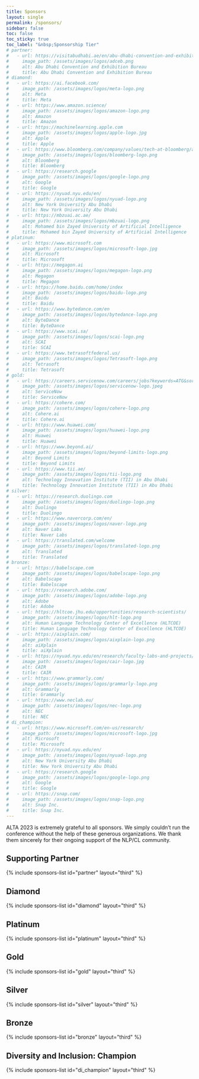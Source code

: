 ```yaml
---
title: Sponsors
layout: single
permalink: /sponsors/
sidebar: false
toc: false
toc_sticky: true
toc_label: "&nbsp;Sponsorship Tier"
# partner:
#   - url: https://visitabudhabi.ae/en/abu-dhabi-convention-and-exhibition-bureau
#     image_path: /assets/images/logos/adceb.png
#     alt: Abu Dhabi Convention and Exhibition Bureau
#     title: Abu Dhabi Convention and Exhibition Bureau
# diamond:
#   - url: https://ai.facebook.com/
#     image_path: /assets/images/logos/meta-logo.png
#     alt: Meta
#     title: Meta
#   - url: https://www.amazon.science/
#     image_path: /assets/images/logos/amazon-logo.png
#     alt: Amazon
#     title: Amazon
#   - url: https://machinelearning.apple.com
#     image_path: /assets/images/logos/apple-logo.jpg
#     alt: Apple
#     title: Apple
#   - url: https://www.bloomberg.com/company/values/tech-at-bloomberg/artificial-intelligence-ai/?utm_medium=cto&utm_content=site-partner&utm_source=site-
#     image_path: /assets/images/logos/bloomberg-logo.png
#     alt: Bloomberg
#     title: Bloomberg
#   - url: https://research.google
#     image_path: /assets/images/logos/google-logo.png
#     alt: Google
#     title: Google
#   - url: https://nyuad.nyu.edu/en/
#     image_path: /assets/images/logos/nyuad-logo.png
#     alt: New York University Abu Dhabi
#     title: New York University Abu Dhabi
#   - url: https://mbzuai.ac.ae/
#     image_path: /assets/images/logos/mbzuai-logo.png
#     alt: Mohamed bin Zayed University of Artificial Intelligence
#     title: Mohamed bin Zayed University of Artificial Intelligence
# platinum:
#   - url: https://www.microsoft.com
#     image_path: /assets/images/logos/microsoft-logo.jpg
#     alt: Microsoft
#     title: Microsoft
#   - url: https://megagon.ai
#     image_path: /assets/images/logos/megagon-logo.png
#     alt: Megagon
#     title: Megagon
#   - url: https://home.baidu.com/home/index
#     image_path: /assets/images/logos/baidu-logo.png
#     alt: Baidu
#     title: Baidu
#   - url: https://www.bytedance.com/en
#     image_path: /assets/images/logos/bytedance-logo.png
#     alt: ByteDance
#     title: ByteDance  
#   - url: https://www.scai.sa/
#     image_path: /assets/images/logos/scai-logo.png
#     alt: SCAI
#     title: SCAI  
#   - url: https://www.tetrasoftfederal.us/
#     image_path: /assets/images/logos/Tetrasoft-logo.png
#     alt: Tetrasoft
#     title: Tetrasoft 
# gold:
#   - url: https://careers.servicenow.com/careers/jobs?keywords=ATG&sortBy=relevance&page=1
#     image_path: /assets/images/logos/servicenow-logo.jpeg
#     alt: ServiceNow
#     title: ServiceNow
#   - url: https://cohere.com/
#     image_path: /assets/images/logos/cohere-logo.png
#     alt: Cohere.ai
#     title: Cohere.ai
#   - url: https://www.huawei.com/
#     image_path: /assets/images/logos/huawei-logo.png
#     alt: Huawei
#     title: Huawei
#   - url: https://www.beyond.ai/
#     image_path: /assets/images/logos/beyond-limits-logo.png
#     alt: Beyond Limits
#     title: Beyond Limits
#   - url: https://www.tii.ae/
#     image_path: /assets/images/logos/tii-logo.png
#     alt: Technology Innovation Institute (TII) in Abu Dhabi
#     title: Technology Innovation Institute (TII) in Abu Dhabi    
# silver:
#   - url: https://research.duolingo.com
#     image_path: /assets/images/logos/duolingo-logo.png
#     alt: Duolingo
#     title: Duolingo
#   - url: https://www.navercorp.com/en/
#     image_path: /assets/images/logos/naver-logo.png
#     alt: Naver Labs
#     title: Naver Labs
#   - url: https://translated.com/welcome
#     image_path: /assets/images/logos/translated-logo.png
#     alt: Translated
#     title: Translated    
# bronze:
#   - url: https://babelscape.com
#     image_path: /assets/images/logos/babelscape-logo.png
#     alt: Babelscape
#     title: Babelscape
#   - url: https://research.adobe.com/
#     image_path: /assets/images/logos/adobe-logo.png
#     alt: Adobe
#     title: Adobe
#   - url: https://hltcoe.jhu.edu/opportunities/research-scientists/
#     image_path: /assets/images/logos/hlt-logo.png
#     alt: Human Language Technology Center of Excellence (HLTCOE)
#     title: Human Language Technology Center of Excellence (HLTCOE)
#   - url: https://aixplain.com/
#     image_path: /assets/images/logos/aixplain-logo.png
#     alt: aiXplain
#     title: aiXplain
#   - url: https://nyuad.nyu.edu/en/research/faculty-labs-and-projects/center-for-artificial-intelligence-and-robotics.html
#     image_path: /assets/images/logos/cair-logo.jpg
#     alt: CAIR
#     title: CAIR   
#   - url: https://www.grammarly.com/
#     image_path: /assets/images/logos/grammarly-logo.png
#     alt: Grammarly
#     title: Grammarly
#   - url: https://www.neclab.eu/
#     image_path: /assets/images/logos/nec-logo.png
#     alt: NEC
#     title: NEC
# di_champion:
#   - url: https://www.microsoft.com/en-us/research/
#     image_path: /assets/images/logos/microsoft-logo.jpg
#     alt: Microsoft
#     title: Microsoft
#   - url: https://nyuad.nyu.edu/en/
#     image_path: /assets/images/logos/nyuad-logo.png
#     alt: New York University Abu Dhabi
#     title: New York University Abu Dhabi
#   - url: https://research.google
#     image_path: /assets/images/logos/google-logo.png
#     alt: Google
#     title: Google
#   - url: https://snap.com/
#     image_path: /assets/images/logos/snap-logo.png
#     alt: Snap Inc.
#     title: Snap Inc.
---
```


ALTA 2023 is extremely grateful to all sponsors. We simply couldn’t run the conference without the help of these generous organizations. We thank them sincerely for their ongoing support of the NLP/CL community.

<!-- If your organization would like to sponsor EMNLP or other conferences in the ACL family,
please refer to our [**Sponsorship Booklet**](/downloads/Sponsorship brochure for ACL 2022 conferences - 2022-07-03-3.pdf)
for information about sponsorship rates and benefits. -->

<style>
.sponsors-list { justify-content: flex-start; }
.sponsors-list > a {
  display: flex;
  flex-direction: row;
  justify-content: center;
  background-color: #fff;
  border: 1px solid #d3d3d3;
  border-radius: 5px;
  align-items: center;
  margin: 0.2em;
  padding: 0.5em;
  text-align: center;
}
.sponsors-list a { text-decoration: none; }
.sponsors-list > a > .dummy-padding { margin-top: 100%; }
.sponsors-list > a > img { margin: 0; }
.sponsors-list > a:hover { box-shadow: 0 0 10px #00000044; }
.sponsors-list > a:hover > img { box-shadow: none !important; }
</style>

## Supporting Partner

{% include sponsors-list id="partner" layout="third" %}

## Diamond

{% include sponsors-list id="diamond" layout="third" %}

## Platinum

{% include sponsors-list id="platinum" layout="third" %}

## Gold

{% include sponsors-list id="gold" layout="third" %}

## Silver

{% include sponsors-list id="silver" layout="third" %}

## Bronze

{% include sponsors-list id="bronze" layout="third" %}

## Diversity and Inclusion: Champion

{% include sponsors-list id="di_champion" layout="third" %}
